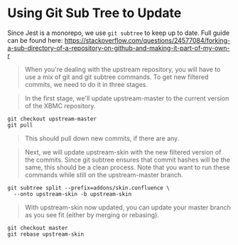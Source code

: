 # Using Git Sub Tree to Update

Since Jest is a monorepo, we use `git subtree` to keep up to date. Full guide can be found here: https://stackoverflow.com/questions/24577084/forking-a-sub-directory-of-a-repository-on-github-and-making-it-part-of-my-own-r

> When you're dealing with the upstream repository, you will have to use a mix of git and git subtree commands. To get new filtered commits, we need to do it in three stages.

> In the first stage, we'll update upstream-master to the current version of the XBMC repository.

```
git checkout upstream-master
git pull
```

> This should pull down new commits, if there are any.

> Next, we will update upstream-skin with the new filtered version of the commits. Since git subtree ensures that commit hashes will be the same, this should be a clean process. Note that you want to run these commands while still on the upstream-master branch.

```
git subtree split --prefix=addons/skin.confluence \
  --onto upstream-skin -b upstream-skin
```

> With upstream-skin now updated, you can update your master branch as you see fit (either by merging or rebasing).

```
git checkout master
git rebase upstream-skin
```
